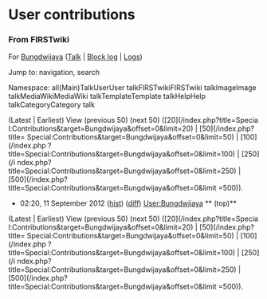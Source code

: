 

# User contributions

### From FIRSTwiki

For [Bungdwijaya](User:Bungdwijaya "User:Bungdwijaya" )
([Talk](/index.php?title=User_talk:Bungdwijaya&action=edit "User
talk:Bungdwijaya" ) | [Block
log](/index.php?title=Special:Log&type=block&page=User:Bungdwijaya
"Special:Log" ) | [Logs](/index.php?title=Special:Log&user=Bungdwijaya
"Special:Log" ))

Jump to: navigation, search

Namespace:  all(Main)TalkUserUser talkFIRSTwikiFIRSTwiki talkImageImage
talkMediaWikiMediaWiki talkTemplateTemplate talkHelpHelp talkCategoryCategory
talk

(Latest | Earliest) View (previous 50) (next 50) ([20](/index.php?title=Specia
l:Contributions&target=Bungdwijaya&offset=0&limit=20) | [50](/index.php?title=
Special:Contributions&target=Bungdwijaya&offset=0&limit=50) | [100](/index.php
?title=Special:Contributions&target=Bungdwijaya&offset=0&limit=100) | [250](/i
ndex.php?title=Special:Contributions&target=Bungdwijaya&offset=0&limit=250) | 
[500](/index.php?title=Special:Contributions&target=Bungdwijaya&offset=0&limit
=500)).

  * 02:20, 11 September 2012 ([hist](/index.php?title=User:Bungdwijaya&action=history "User:Bungdwijaya" )) ([diff](/index.php?title=User:Bungdwijaya&diff=prev&oldid=661850 "User:Bungdwijaya" )) [User:Bungdwijaya](User:Bungdwijaya "User:Bungdwijaya" ) ** (top)**

(Latest | Earliest) View (previous 50) (next 50) ([20](/index.php?title=Specia
l:Contributions&target=Bungdwijaya&offset=0&limit=20) | [50](/index.php?title=
Special:Contributions&target=Bungdwijaya&offset=0&limit=50) | [100](/index.php
?title=Special:Contributions&target=Bungdwijaya&offset=0&limit=100) | [250](/i
ndex.php?title=Special:Contributions&target=Bungdwijaya&offset=0&limit=250) | 
[500](/index.php?title=Special:Contributions&target=Bungdwijaya&offset=0&limit
=500)).

